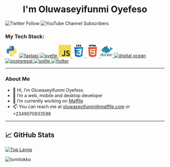 <h1 align="center">I'm Oluwaseyifunmi Oyefeso</h1>

![Twitter Follow](https://img.shields.io/twitter/follow/sheyzi_silver?label=Connect%20With%20Me%20On%20Twitter&style=social)
![YouTube Channel Subscribers](https://img.shields.io/youtube/channel/subscribers/UC01AnYRuGtQHXJG3G5-CwSg?label=Subscribe%20To%20My%20Channel)

<h3 align="left">My Tech Stack:</h3>
<p align="left"> <a href="https://www.python.org" target="_blank"> <img src="https://raw.githubusercontent.com/devicons/devicon/master/icons/python/python-original.svg" alt="python" width="40" height="40"/></a>  <a href="https://www.fastapi.tiangolo.com/" target="_blank"> <img src="https://cdn.jsdelivr.net/gh/devicons/devicon/icons/fastapi/fastapi-original.svg" alt="fastapi" width="40" height="40"/> </a> <a href="https://svelte.dev/" target="_blank"> <img src="https://cdn.jsdelivr.net/gh/devicons/devicon/icons/svelte/svelte-original.svg" alt="svelte" width="40" height="40"/> </a> <a href="https://developer.mozilla.org/en-US/docs/Web/JavaScript" target="_blank"> <img src="https://raw.githubusercontent.com/devicons/devicon/master/icons/javascript/javascript-original.svg" alt="javascript" width="40" height="40"/> </a> <a href="https://www.w3schools.com/css/" target="_blank"> <img src="https://raw.githubusercontent.com/devicons/devicon/master/icons/css3/css3-original-wordmark.svg" alt="css3" width="40" height="40"/> </a><a href="https://www.w3.org/html/" target="_blank"> <img src="https://raw.githubusercontent.com/devicons/devicon/master/icons/html5/html5-original-wordmark.svg" alt="html5" width="40" height="40"/> </a> <a href="https://www.docker.com/" target="_blank"> <img src="https://raw.githubusercontent.com/devicons/devicon/master/icons/docker/docker-original-wordmark.svg" alt="docker" width="40" height="40"/> </a> <a href="https://digitalocean" target="_blank"> <img src="https://cdn.jsdelivr.net/gh/devicons/devicon/icons/digitalocean/digitalocean-original.svg" alt="digital ocean" width="40" height="40"/> </a> <a href="https://www.postgresql.org/" target="_blank"> <img src="https://cdn.jsdelivr.net/gh/devicons/devicon/icons/postgresql/postgresql-original.svg" alt="postgresql" width="40" height="40"/> </a>  <a href="https://www.dart.dev/" target="_blank"> <img src="https://cdn.jsdelivr.net/gh/devicons/devicon/icons/dart/dart-original.svg" alt="sqlite" width="40" height="40"/> </a>
  <a href="https://www.dart.dev/" target="_blank"> <img src="https://cdn.jsdelivr.net/gh/devicons/devicon/icons/flutter/flutter-original.svg" alt="flutter" width="40" height="40"/> </a>
</p>

---
### About Me

- 👋 Hi, I’m Oluwaseyifunmi Oyefeso
- 👀 I’m a web, mobile and desktop developer
- 🔭 I’m currently working on <a href="https://mafflle.com">Mafflle</a>
- 📫 You can reach me at oluwaseyifunmi@mafflle.com or +2349070933598
---



## &#x1f4c8; GitHub Stats

[![Top Langs](https://github-readme-stats.vercel.app/api/top-langs/?username=sheyzi&hide=java,html,css&theme=radical)](https://github.com/anuraghazra/github-readme-stats)

<p><img align="left" src="https://github-readme-stats.vercel.app/api?username=sheyzi&show_icons=true&locale=en" alt="tomitokko" /></p>

<!--
**tomitokko/tomitokko** is a ✨ _special_ ✨ repository because its `README.md` (this file) appears on your GitHub profile.

Here are some ideas to get you started:

- 🔭 I’m currently working on ...
- 🌱 I’m currently learning ...
- 👯 I’m looking to collaborate on ...
- 🤔 I’m looking for help with ...
- 💬 Ask me about ...
- 📫 How to reach me: ...
- 😄 Pronouns: ...
- ⚡ Fun fact: ...
-->
